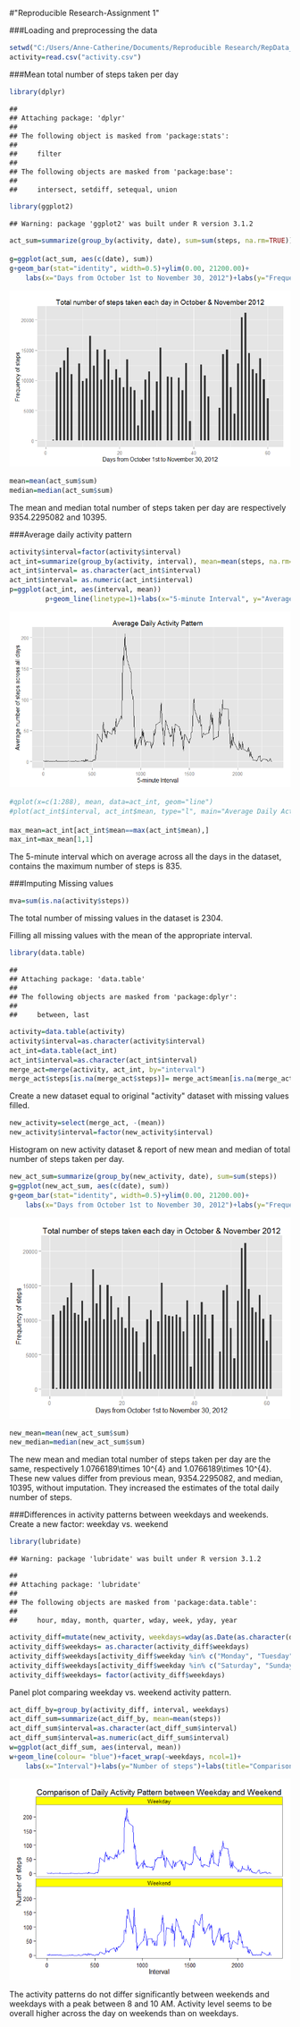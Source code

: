 
#"Reproducible Research-Assignment 1"

###Loading and preprocessing the data


```r
setwd("C:/Users/Anne-Catherine/Documents/Reproducible Research/RepData_PeerAssessment1/activity")
activity=read.csv("activity.csv")
```

###Mean total number of steps taken per day


```r
library(dplyr)
```

```
## 
## Attaching package: 'dplyr'
## 
## The following object is masked from 'package:stats':
## 
##     filter
## 
## The following objects are masked from 'package:base':
## 
##     intersect, setdiff, setequal, union
```

```r
library(ggplot2)
```

```
## Warning: package 'ggplot2' was built under R version 3.1.2
```

```r
act_sum=summarize(group_by(activity, date), sum=sum(steps, na.rm=TRUE))

g=ggplot(act_sum, aes(c(date), sum))
g+geom_bar(stat="identity", width=0.5)+ylim(0.00, 21200.00)+
    labs(x="Days from October 1st to November 30, 2012")+labs(y="Frequency of steps")+labs(title="Total number of steps taken each day in October & November 2012")
```

![](./PA1_template_files/figure-html/sumstep-1.png) 

```r
mean=mean(act_sum$sum)
median=median(act_sum$sum)
```
The mean and median total number of steps taken per day are respectively 9354.2295082 and 10395.

###Average daily activity pattern


```r
activity$interval=factor(activity$interval)
act_int=summarize(group_by(activity, interval), mean=mean(steps, na.rm=TRUE))
act_int$interval= as.character(act_int$interval)
act_int$interval= as.numeric(act_int$interval)
p=ggplot(act_int, aes(interval, mean))
         p+geom_line(linetype=1)+labs(x="5-minute Interval", y="Average number of steps across all days")+labs(title="Average Daily Activity Pattern")
```

![](./PA1_template_files/figure-html/pattern-1.png) 

```r
#qplot(x=c(1:288), mean, data=act_int, geom="line")
#plot(act_int$interval, act_int$mean, type="l", main="Average Daily Activity Pattern", xlab="5-minute Interval", ylab="Average number of steps across all days")

max_mean=act_int[act_int$mean==max(act_int$mean),]
max_int=max_mean[1,1]
```

The 5-minute interval which on average across all the days in the dataset, contains the maximum number of steps is 835.

###Imputing Missing values


```r
mva=sum(is.na(activity$steps))
```

The total number of missing values in the dataset is 2304.

Filling all missing values with the mean of the appropriate interval.


```r
library(data.table)
```

```
## 
## Attaching package: 'data.table'
## 
## The following objects are masked from 'package:dplyr':
## 
##     between, last
```

```r
activity=data.table(activity)
activity$interval=as.character(activity$interval)
act_int=data.table(act_int)
act_int$interval=as.character(act_int$interval)
merge_act=merge(activity, act_int, by="interval")
merge_act$steps[is.na(merge_act$steps)]= merge_act$mean[is.na(merge_act$steps)]
```

Create a new dataset equal to original "activity" dataset with missing values filled.


```r
new_activity=select(merge_act, -(mean))
new_activity$interval=factor(new_activity$interval)
```

Histogram on new activity dataset & report of new mean and median of total number of steps taken per day.


```r
new_act_sum=summarize(group_by(new_activity, date), sum=sum(steps))
g=ggplot(new_act_sum, aes(c(date), sum))
g+geom_bar(stat="identity", width=0.5)+ylim(0.00, 21200.00)+
    labs(x="Days from October 1st to November 30, 2012")+labs(y="Frequency of steps")+labs(title="Total number of steps taken each day in October & November 2012")
```

![](./PA1_template_files/figure-html/new_report-1.png) 

```r
new_mean=mean(new_act_sum$sum)
new_median=median(new_act_sum$sum)
```
The new mean and median total number of steps taken per day are the same, respectively 1.0766189\times 10^{4} and 1.0766189\times 10^{4}. These new values differ from previous mean, 9354.2295082, and median, 10395, without imputation. They increased the estimates of the total daily number of steps.  

###Differences in activity patterns between weekdays and weekends.
Create a new factor: weekday vs. weekend


```r
library(lubridate)
```

```
## Warning: package 'lubridate' was built under R version 3.1.2
```

```
## 
## Attaching package: 'lubridate'
## 
## The following objects are masked from 'package:data.table':
## 
##     hour, mday, month, quarter, wday, week, yday, year
```

```r
activity_diff=mutate(new_activity, weekdays=wday(as.Date(as.character(date)), label=TRUE, abbr=FALSE))
activity_diff$weekdays= as.character(activity_diff$weekdays)
activity_diff$weekdays[activity_diff$weekday %in% c("Monday", "Tuesday", "Wednesday", "Thursday", "Friday")]="Weekday"
activity_diff$weekdays[activity_diff$weekday %in% c("Saturday", "Sunday")]="Weekend"                                                   
activity_diff$weekdays= factor(activity_diff$weekdays)
```

Panel plot comparing weekday vs. weekend activity pattern.


```r
act_diff_by=group_by(activity_diff, interval, weekdays)
act_diff_sum=summarize(act_diff_by, mean=mean(steps))
act_diff_sum$interval=as.character(act_diff_sum$interval)
act_diff_sum$interval=as.numeric(act_diff_sum$interval)
w=ggplot(act_diff_sum, aes(interval, mean))
w+geom_line(colour= "blue")+facet_wrap(~weekdays, ncol=1)+
    labs(x="Interval")+labs(y="Number of steps")+labs(title="Comparison of Daily Activity Pattern between Weekday and Weekend")+theme_bw()+theme(strip.background=element_rect(fill="yellow"))+theme(panel.grid=element_blank())
```

![](./PA1_template_files/figure-html/panel-1.png) 

The activity patterns do not differ significantly between weekends and weekdays with  a peak between 8 and 10 AM. Activity level seems to be overall higher across the day on weekends than on weekdays.


